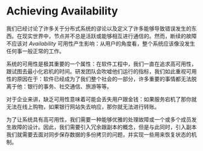 # Achieving Availability

我们已经讨论了许多关于分布式系统的谬论以及定义了许多能够导致错误发生的东西。在现实世界中，节点并不总是活跃或能够相互进行通信的。然而，断续的故障不应该对 *Availability* 可用性产生影响：从用户的角度看，整个系统应该像没发生任何事一般正常的工作。

系统的可用性是极其重要的一个属性：在软件工程中，我们一直在追求高可用性，跟试图去最小化宕机的时间。研发团队会吹嘘他们运行的指标，我们如此重视可用性的原因在于：软件已经成为了我们整个社会的一部分，许多重要的事情都无法脱离于他：银行的事务、社交通信、旅游等等。

对于企业来讲，缺乏可用性意味着可能会丢失用户跟金钱：如果服务宕机了那你就无法在线上购物，如果银行网站失去响应，那你就无法进行转账。

为了让系统具有高可用性，我们需要一种能够优雅的处理故障或一个或多个成员发生故障的设计。因此，我们需要引入冗余跟副本的概念，但是与此同时，引入副本我们就需要去面对同步保存数据的多份拷贝的问题，并实现一些用来恢复状态的机制。